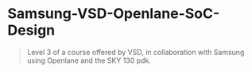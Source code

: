 # Samsung-VSD-Openlane-SoC-Design
> Level 3 of a course offered by VSD, in collaboration with Samsung using Openlane and the SKY 130 pdk.
